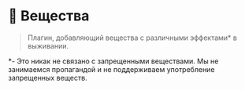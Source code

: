 # 🧂 Вещества
> Плагин, добавляющий вещества с различными эффектами* в выживании.

*- Это никак не связано с запрещенными веществами. Мы не занимаемся пропагандой и не поддерживаем употребление запрещенных веществ.
